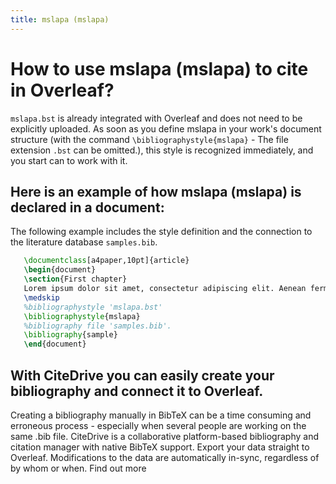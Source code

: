 ```yaml
---
title: mslapa (mslapa)
---
```


# How to use mslapa (mslapa) to cite in Overleaf? 
`mslapa.bst` is already integrated with Overleaf and does not need to be explicitly uploaded. As soon as you define mslapa in your work's document structure (with the command `\bibliographystyle{mslapa}` - The file extension `.bst` can be omitted.), this style is recognized immediately, and you start can to work with it.

## Here is an example of how mslapa (mslapa) is declared in a document:
The following example includes the style definition and the connection to the literature database `samples.bib`.
```tex
   \documentclass[a4paper,10pt]{article}
   \begin{document}
   \section{First chapter}
   Lorem ipsum dolor sit amet, consectetur adipiscing elit. Aenean fermentum justo massa, ut maximus mauris sodales et. Aenean vel elit a erat rhoncus pharetra.
   \medskip
   %bibliographystyle 'mslapa.bst'
   \bibliographystyle{mslapa}
   %bibliography file 'samples.bib'.
   \bibliography{sample}
   \end{document}
```

## With CiteDrive you can easily create your bibliography and connect it to Overleaf. 
Creating a bibliography manually in BibTeX can be a time consuming and erroneous process - especially when several people are working on the same .bib file. CiteDrive is a collaborative platform-based bibliography and citation manager with native BibTeX support. Export your data straight to Overleaf. Modifications to the data are automatically in-sync, regardless of by whom or when. Find out more